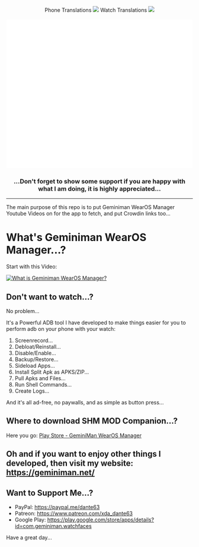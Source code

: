 <div align="center">Phone Translations <a title="Crowdin" target="_blank" href="https://crowdin.com/project/geminiman-wearos-manager-phone"><img src="https://badges.crowdin.net/geminiman-wearos-manager-phone/localized.svg"></a>
Watch Translations <a title="Crowdin" target="_blank" href="https://crowdin.com/project/geminiman-wearos-manager-watch"><img src="https://badges.crowdin.net/geminiman-wearos-manager-watch/localized.svg"></a></div>

<div align="center">
	<br>
		<img src="imgs/header.svg" width="800" height="400">
	<br>
	<h3>...Don't forget to show some support if you are happy with what I am doing, it is highly appreciated...</h3>
</div>

---

The main purpose of this repo is to put Geminiman WearOS Manager Youtube Videos on for the app to fetch, and put Crowdin links too...

# What's Geminiman WearOS Manager...?
Start with this Video:

[![What is Geminiman WearOS Manager?](https://img.youtube.com/vi/wNANot-4PPU/0.jpg)](https://www.youtube.com/watch?v=wNANot-4PPU)

## Don't want to watch...?
No problem...

It's a Powerful ADB tool I have developed to make things easier for you to perform adb on your phone with your watch:
 1. Screenrecord...
 2. Debloat/Reinstall...
 3. Disable/Enable...
 4. Backup/Restore...
 5. Sideload Apps...
 6. Install Split Apk as APKS/ZIP...
 7. Pull Apks and Files...
 8. Run Shell Commands...
 9. Create Logs...

And it's all ad-free, no paywalls, and as simple as button press...
 
 ## Where to download SHM MOD Companion...?
 Here you go: [Play Store - GeminiMan WearOS Manager]([https://drive.google.com/open?id=1xrIX5-MkObdiDiOjvoayu65F0oPKmINq](https://play.google.com/store/apps/details?id=com.geminiman.wearosmanager&hl=en))
 
 ## Oh and if you want to enjoy other things I developed, then visit my website: https://geminiman.net/
 
 ## Want to Support Me...?
 
 + PayPal: https://paypal.me/dante63
 + Patreon: https://www.patreon.com/xda_dante63
 + Google Play: https://play.google.com/store/apps/details?id=com.geminiman.watchfaces
 
 Have a great day...

